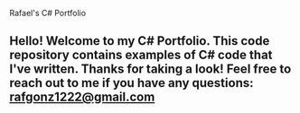 Rafael's C# Portfolio

## Hello! Welcome to my C# Portfolio. This code repository contains examples of C# code that I've written. Thanks for taking a look! Feel free to reach out to me if you have any questions: rafgonz1222@gmail.com
